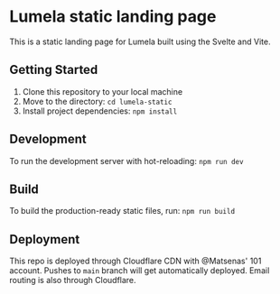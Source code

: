 # Lumela static landing page
This is a static landing page for Lumela built using the Svelte and Vite.

## Getting Started
1. Clone this repository to your local machine
2. Move to the directory: `cd lumela-static`
3. Install project dependencies: `npm install`

## Development
To run the development server with hot-reloading: `npm run dev`

## Build
To build the production-ready static files, run: `npm run build`

## Deployment
This repo is deployed through Cloudflare CDN with @Matsenas' 101 account. Pushes to `main` branch will get automatically deployed. Email routing is also through Cloudflare.